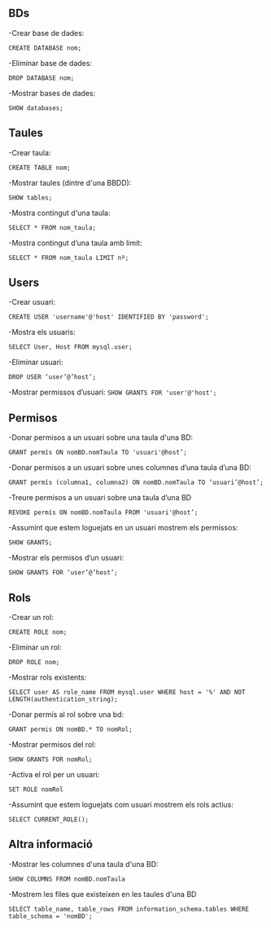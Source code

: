## BDs

-Crear base de dades:

`CREATE DATABASE nom;`

-Eliminar base de dades:

`DROP DATABASE nom;`

-Mostrar bases de dades:

`SHOW databases;`

## Taules

-Crear taula:

`CREATE TABLE nom;`

-Mostrar taules (dintre d'una BBDD):

`SHOW tables;`

-Mostra contingut d'una taula:

`SELECT * FROM nom_taula;`

-Mostra contingut d’una taula amb limit:

`SELECT * FROM nom_taula LIMIT nº;`

## Users

-Crear usuari:

`CREATE USER 'username'@'host' IDENTIFIED BY 'password';`

-Mostra els usuaris:

`SELECT User, Host FROM mysql.user;`

-Eliminar usuari:

`DROP USER ‘user’@’host’;`

-Mostrar permissos d’usuari:
`SHOW GRANTS FOR 'user'@'host';`

## Permisos

-Donar permisos a un usuari sobre una taula d'una BD:

`GRANT permís ON nomBD.nomTaula TO 'usuari'@host’;`

-Donar permisos a un usuari sobre unes columnes d’una taula d’una BD:

`GRANT permís (columna1, columna2) ON nomBD.nomTaula TO ‘usuari’@host’;`

-Treure permisos a un usuari sobre una taula d’una BD

`REVOKE permís ON nomBD.nomTaula FROM 'usuari'@host’;`

-Assumint que estem loguejats en un usuari mostrem els permissos:

`SHOW GRANTS;`

-Mostrar els permisos d’un usuari:

`SHOW GRANTS FOR ‘user’@’host’;`

## Rols

-Crear un rol:

`CREATE ROLE nom;`

-Eliminar un rol:

`DROP ROLE nom;`

-Mostrar rols existents:

`SELECT user AS role_name
FROM mysql.user
WHERE host = '%'
AND NOT LENGTH(authentication_string);`

-Donar permís al rol sobre una bd:

`GRANT permis ON nomBD.* TO nomRol;`

-Mostrar permisos del rol:

`SHOW GRANTS FOR nomRol;`

-Activa el rol per un usuari:

`SET ROLE nomRol`

-Assumint que estem loguejats com usuari mostrem els rols actius:

`SELECT CURRENT_ROLE();`

## Altra informació
-Mostrar les columnes d'una taula d'una BD:

`SHOW COLUMNS FROM nomBD.nomTaula`

-Mostrem les files que existeixen en les taules d'una BD

`SELECT table_name, table_rows
FROM information_schema.tables
WHERE table_schema = 'nomBD';`
